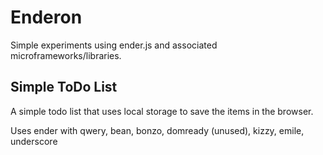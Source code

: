 Enderon
=======

Simple experiments using ender.js and associated microframeworks/libraries.

Simple ToDo List
----------------

A simple todo list that uses local storage to save the items in the browser.

Uses ender with qwery, bean, bonzo, domready (unused), kizzy, emile, underscore

